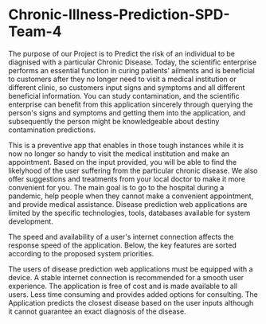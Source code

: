 # Chronic-Illness-Prediction-SPD-Team-4
The purpose of our Project is to Predict the risk of an individual to be diagnised with a particular Chronic Disease. Today, the scientific enterprise performs an essential function in curing patients' ailments and is beneficial to customers after they no longer need to visit a medical institution or different clinic, so customers input signs and symptoms and all different beneficial information. You can study contamination, and the scientific enterprise can benefit from this application sincerely through querying the person's signs and symptoms and getting them into the application, and subsequently the person might be knowledgeable about destiny contamination predictions. 

 This is a preventive app that enables in those tough instances while it is now no longer so handy to visit the medical institution  and make an appointment. Based on the input provided, you will be able to find the likelyhood of the user suffering from the particular chronic disease. We also offer suggestions and treatments from your local doctor to make it more convenient for you. The main goal is to go to the hospital during a pandemic, help people when they cannot make a convenient appointment, and provide medical assistance. Disease prediction web applications are limited by the specific technologies, tools, databases available for system development. 
 
The speed and availability of a user's internet connection affects the response speed of the application. Below, the key features are  sorted according to the  proposed system priorities.

The users of disease prediction web applications must be equipped with a device. 
A stable internet connection is recommended for a smooth user experience. 
The application is free of cost and is made available to all users. 
Less time consuming and provides added options for consulting. 
The Application predicts the closest disease based on the user inputs although it cannot guarantee an exact diagnosis of the disease. 

